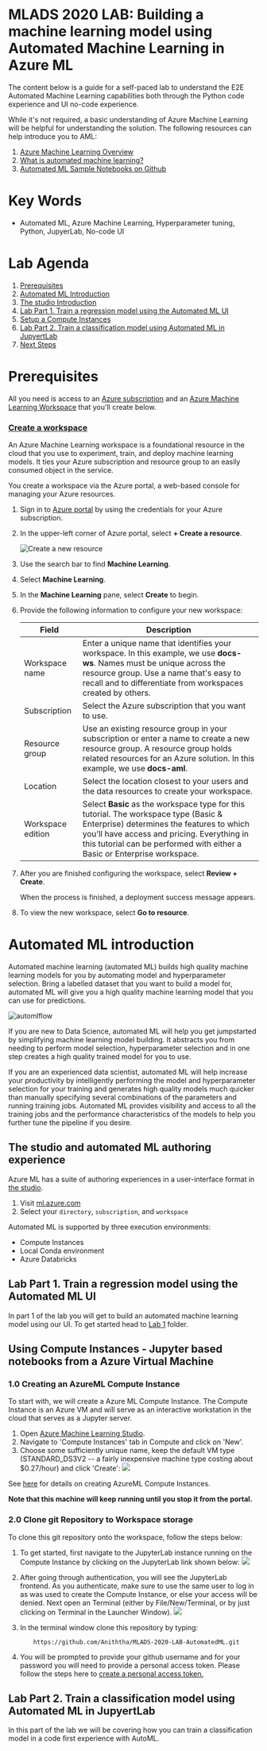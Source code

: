 # MLADS 2020 LAB: Building a machine learning model using Automated Machine Learning in Azure ML
The content below is a guide for a self-paced lab to understand the E2E Automated Machine Learning capabilities both through the Python code experience and UI no-code experience. 

While it's not required, a basic understanding of Azure Machine Learning will be helpful for understanding the solution. The following resources can help introduce you to AML:

1. [Azure Machine Learning Overview](https://azure.microsoft.com/services/machine-learning/)
2. [What is automated machine learning?](https://docs.microsoft.com/azure/machine-learning/concept-automated-ml)
3. [Automated ML Sample Notebooks on Github](https://github.com/Azure/MachineLearningNotebooks/tree/master/how-to-use-azureml/automated-machine-learning)

# Key Words
- Automated ML, Azure Machine Learning, Hyperparameter tuning, Python, JupyerLab, No-code UI

# Lab Agenda
1. [Prerequisites](#prereqs)
1. [Automated ML Introduction](#introduction)
1. [The studio Introduction](#studio)
1. [Lab Part 1. Train a regression model using the Automated ML UI](#automlUI)
1. [Setup a Compute Instances](#compute)
1. [Lab Part 2. Train a classification model using Automated ML in JupyertLab](#train)
1. [Next Steps](#complete)

<a name="prereqs"></a>
# Prerequisites
All you need is access to an [Azure subscription](https://azure.microsoft.com/free/) and an [Azure Machine Learning Workspace](https://docs.microsoft.com/azure/machine-learning/how-to-manage-workspace) that you'll create below.

### [Create a workspace](https://docs.microsoft.com/en-us/azure/machine-learning/tutorial-1st-experiment-sdk-setup#create-a-workspace)
An Azure Machine Learning workspace is a foundational resource in the cloud that you use to experiment, train, and deploy machine learning models. It ties your Azure subscription and resource group to an easily consumed object in the service.

You create a workspace via the Azure portal, a web-based console for managing your Azure resources.

1. Sign in to [Azure portal](https://portal.azure.com/) by using the credentials for your Azure subscription.

1. In the upper-left corner of Azure portal, select **+ Create a resource**.

    ![Create a new resource](images/create-workspace.gif)

1. Use the search bar to find **Machine Learning**.

1. Select **Machine Learning**.

1. In the **Machine Learning** pane, select **Create** to begin.

1. Provide the following information to configure your new workspace:

   Field|Description 
   ---|---
   Workspace name |Enter a unique name that identifies your workspace. In this example, we use **docs-ws**. Names must be unique across the resource group. Use a name that's easy to recall and to differentiate from workspaces created by others.  
   Subscription |Select the Azure subscription that you want to use.
   Resource group | Use an existing resource group in your subscription or enter a name to create a new resource group. A resource group holds related resources for an Azure solution. In this example, we use **docs-aml**. 
   Location | Select the location closest to your users and the data resources to create your workspace.
   Workspace edition | Select **Basic** as the workspace type for this tutorial. The workspace type (Basic & Enterprise) determines the features to which you’ll have access and pricing. Everything in this tutorial can be performed with either a Basic or Enterprise workspace.

1. After you are finished configuring the workspace, select **Review + Create**. 

   When the process is finished, a deployment success message appears. 
 
 1. To view the new workspace, select **Go to resource**.


<a name="introduction"></a>
# Automated ML introduction
Automated machine learning (automated ML) builds high quality machine learning models for you by automating model and hyperparameter selection. Bring a labelled dataset that you want to build a model for, automated ML will give you a high quality machine learning model that you can use for predictions.

![automlflow](images/flow2.pmg)

If you are new to Data Science, automated ML will help you get jumpstarted by simplifying machine learning model building. It abstracts you from needing to perform model selection, hyperparameter selection and in one step creates a high quality trained model for you to use.

If you are an experienced data scientist, automated ML will help increase your productivity by intelligently performing the model and hyperparameter selection for your training and generates high quality models much quicker than manually specifying several combinations of the parameters and running training jobs. Automated ML provides visibility and access to all the training jobs and the performance characteristics of the models to help you further tune the pipeline if you desire.

<a name="studio"></a>
## The studio and automated ML authoring experience
Azure ML has a suite of authoring experiences in a user-interface format in [the studio](https://ml.azure.com). 

1. Visit [ml.azure.com](https://ml.azure.com)
2. Select your `directory`, `subscription`, and `workspace`

Automated ML is supported by three execution environments:
* Compute Instances
* Local Conda environment
* Azure Databricks 

<a name="automlUI"></a>
## Lab Part 1. Train a regression model using the Automated ML UI
In part 1 of the lab you will get to build an automated machine learning model using our UI. To get started head to [Lab 1](https://github.com/Aniththa/MLADS-2020-LAB-AutomatedML/blob/master/Lab%20Part%201%20-%20AutoML%20UI/Lab%20Part%201%20-%20AutoML%20UI.md) folder.

<a name="compute"></a>
## Using Compute Instances - Jupyter based notebooks from a Azure Virtual Machine
### 1.0 Creating an AzureML Compute Instance

To start with, we will create a Azure ML Compute Instance. The Compute Instance is an Azure VM and will serve as an interactive workstation in the cloud that serves as a Jupyter server.

1. Open [Azure Machine Learning Studio](https://ml.azure.com/).
2. Navigate to 'Compute Instances' tab in Compute and click on 'New'.
3. Choose some sufficiently unique name, keep the default VM type (STANDARD_DS3V2 -- a fairly inexpensive machine type costing about $0.27/hour) and click 'Create':
![](./images/create_notebook_vm.png)

See [here](https://docs.microsoft.com/en-us/azure/machine-learning/concept-compute-instance) for details on creating AzureML Compute Instances.

**Note that this machine will keep running until you stop it from the portal.**

### 2.0 Clone git Repository to Workspace storage

To clone this git repository onto the workspace, follow the steps below:

1. To get started, first navigate to the JupyterLab instance running on the Compute Instance by clicking on the JupyterLab link shown below:
![](images/computes_view.png)

1. After going through authentication, you will see the JupyterLab frontend. As you authenticate, make sure to use the same user to log in as was used to create the Compute Instance, or else your access will be denied. Next open an Terminal (either by File/New/Terminal, or by just clicking on Terminal in the Launcher Window).
![](images/terminal.png)

1. In the terminal window clone this repository by typing:
```
       https://github.com/Aniththa/MLADS-2020-LAB-AutomatedML.git
```
4. You will be prompted to provide your github username and for your password you will need to provide a personal access token. Please follow the steps here to [create a personal access token.](https://help.github.com/en/github/authenticating-to-github/creating-a-personal-access-token-for-the-command-line) 

<a name="train"></a>
## Lab Part 2. Train a classification model using Automated ML in JupyertLab
In this part of the lab we will be covering how you can train a classification model in a code first experience with AutoML. 

